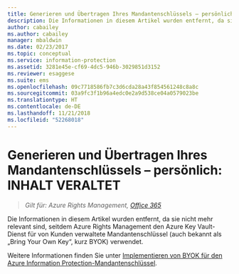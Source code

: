 ```yaml
---
title: Generieren und Übertragen Ihres Mandantenschlüssels – persönlich&#58; INHALT VERALTET | Azure RMS
description: Die Informationen in diesem Artikel wurden entfernt, da sie nicht mehr relevant sind, seitdem Azure Rights Management den Azure Key Vault-Dienst für von Kunden verwaltete Mandantenschlüssel (auch bekannt als „Bring Your Own Key“, kurz BYOK) verwendet.
author: cabailey
ms.author: cabailey
manager: mbaldwin
ms.date: 02/23/2017
ms.topic: conceptual
ms.service: information-protection
ms.assetid: 3281e45e-cf69-4dc5-946b-3029851d3152
ms.reviewer: esaggese
ms.suite: ems
ms.openlocfilehash: 09c7718586fb7c3d6cda28a43f854561248c8a8c
ms.sourcegitcommit: 03a9fc3f1b96a4edc0e2a9d538ce04a0579023be
ms.translationtype: HT
ms.contentlocale: de-DE
ms.lasthandoff: 11/21/2018
ms.locfileid: "52268018"
---
```

# <a name="generate-and-transfer-your-tenant-key--in-person-retired-content"></a>Generieren und Übertragen Ihres Mandantenschlüssels – persönlich: INHALT VERALTET

>*Gilt für: Azure Rights Management, [Office 365](http://download.microsoft.com/download/E/C/F/ECF42E71-4EC0-48FF-AA00-577AC14D5B5C/Azure_Information_Protection_licensing_datasheet_EN-US.pdf)*

Die Informationen in diesem Artikel wurden entfernt, da sie nicht mehr relevant sind, seitdem Azure Rights Management den Azure Key Vault-Dienst für von Kunden verwaltete Mandantenschlüssel (auch bekannt als „Bring Your Own Key“, kurz BYOK) verwendet.

Weitere Informationen finden Sie unter [Implementieren von BYOK für den Azure Information Protection-Mandantenschlüssel](plan-implement-tenant-key.md#implementing-byok-for-your-azure-information-protection-tenant-key).
